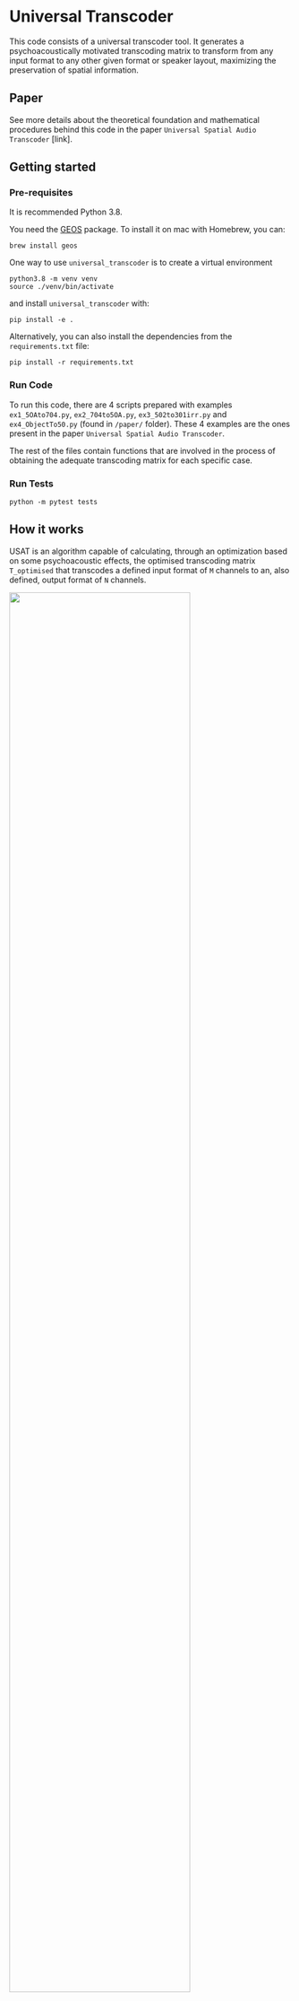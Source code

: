 # Universal Transcoder
This code consists of a universal transcoder tool. It generates a
psychoacoustically motivated transcoding matrix to transform from any input
format to any other given format or speaker layout, maximizing the preservation of spatial information.

## Paper
See more details about the theoretical foundation and mathematical procedures behind this code in the paper `Universal Spatial Audio Transcoder` [link].

## Getting started

### Pre-requisites

It is recommended Python 3.8. 

You need the [GEOS](https://libgeos.org/) package. To install it on mac with Homebrew, you can:
```
brew install geos
```

One way to use `universal_transcoder` is to create a virtual environment 
```
python3.8 -m venv venv
source ./venv/bin/activate
```
and install `universal_transcoder` with:
```
pip install -e .
```
Alternatively, you can also install the dependencies from the `requirements.txt` file:
```
pip install -r requirements.txt
```

### Run Code
To run this code, there are 4 scripts prepared with examples
`ex1_5OAto704.py`, `ex2_704to5OA.py`, `ex3_502to301irr.py` and `ex4_ObjectTo50.py` (found in `/paper/` folder). These 4 examples are the ones present in the paper `Universal Spatial Audio Transcoder`. 

The rest of the files contain functions that are involved in the process of obtaining the adequate
transcoding matrix for each specific case.

### Run Tests
```
python -m pytest tests 
```

## How it works

USAT is an algorithm capable of calculating, through an optimization based on some psychoacoustic effects, the optimised transcoding matrix `T_optimised` that transcodes a defined input format of `M` channels to an, also defined, output format of `N` channels.

<img src="USAT-schema.png" width="80%"/>

A dictionary like the one below is passed as input to the function `optimize()` from `calculations.optimization`, which generates as output the optimized transcoding matrix. 


```
        dictionary = {
            "input_matrix_optimization": input_matrix_optimization, # Input matrix that encodes in input format (LxM) **
            "cloud_optimization": cloud_optimization,               # Cloud of points sampling the sphere (L) **
            "output_layout": output_layout,                         # Output (real/virtual) layout of speakers to decode(P) **
            "Dspk": Dspk,                                           # Decoding matrix from output format to layout of speakers (PxN) ***
            "coefficients": {                                       # List of coefficients to the cost function **
                "energy": 5,
                "radial_intensity": 2,
                "transverse_intensity": 1,
                "pressure": 0,
                "radial_velocity": 0,
                "transverse_velocity": 0,
                "in_phase_quad": 10000,
                "symmetry_quad": 0,
                "in_phase_lin": 0,
                "symmetry_lin": 0.0,
                "total_gains_lin": 0,
                "total_gains_quad": 0,
                "sparsity_quad": 0.01,
                "sparsity_lin": 0.001,
            },
            "directional_weights": 1,                               # Weights to directions sampling the sphere (1xL)
            "show_results": show_results,                           # Flag to show results **
            "save_results": save_results,                           # Flag to save results **
            "results_file_name": "ex3_50to301irr_USAT",             # Name of folder to save results 
            "input_matrix_plots": input_matrix_plots,               # Auxiliary matrix that encodes in input format (L'xM)
            "cloud_plots": cloud_plots,                             # Auxiliary cloud of points sampling the sphere for plotting (L')
            "T_initial": T_initial,                                 # Starting point of optimization 
        }
```

** mandatory inputs

*** mandatory only if output format is layout independent, like Ambisonics

This dictionary is passed as input to the function `optimize()` from `universal_transcoder.calculations.optimization`. The following sections will explain in more detail each entry of the dictionary.

### The clouds - `cloud_optimization` and `cloud_plots`
Variables containing set of points sampling the sphere.

These variables are formatted as MyCoordinates (see `Extended Documentation` section for more information). They can be generated using the functions inside `auxiliars.get_cloud_points`. 

- The data saved in key `"cloud_optimization"` corresponds to the set of points (L points) sampling the sphere in which the optimization is desired. If the output format or speaker layout is 2D, the most appropiate cloud would be a 2D set of points, which can be generated using `get_equi_circumference_points()` (from `auxiliars.get_cloud_points`). On the other hand, if the output format or layout to which we aim to decode is 3D, it would be more appropiate to generate a 3D set of sampling points (`get_sphere_points()`, `get_equi_t_design_points()`, `get_equi_fibonacci_sphere_points()`, `get_all_sphere_points()` from `auxiliars.get_cloud_points`). It is possible to use any other function that generates points in the same format. For the opimization, it is recommended to have a set of points that are equally distributed in terms of energy across the sphere.

- For the case of key `"cloud_plots"`, this set of points (L' points) corresponds to the sampling directions of the sphere to be shown in the plots if either `"save_results"` or `"show_results"` keys are active. If `"cloud_plots"` is not defined but `"save_results"` or `"show_results"` are active, the program will use `"cloud_optimization"` for the plots. Similarly to the case above, depending on the dimensions of the output layout, `"cloud_plots"` should be set accordingly.


```
from auxiliars.get_cloud_points import get_equi_circumference_points,get_sphere_points,get_all_sphere_points

cloud_2D=get_equi_circumference_points(10)

cloud_3D=get_sphere_points(8)
```


### The input matrices - `input_matrix_optimization` and `input_matrix_plots`
Variables containing the encoding gains that encode each direction given in a cloud of points in a specific audio format. This constitutes the main input to the system, due to the fact it provides the information about the input format that we aim to decode to a speaker layout.

These variables are formatted as `numpy.Array`. They can be generated using the functions inside `auxiliars.get_input_channels`.

- The data stored in key `"input_matrix_optimization"` corresponds to the encoding gains that encode the set of L directions in the cloud, into the input audio format of M channels. Array of size LxM.

- The data stored in key `"input_matrix_plots"` corresponds to the encoding gains that encode the set of L' directions in the cloud, into the input audio format of M channels. Array of size L'xM. This is only used for plotting. If `cloud_plots` is not defined but `save_results` or `show_results` are active, the program will use `cloud_optimization` and `input_matrix_optimization` for the plotting.

NOTE: Both of these variables must be generated with the same encoder: different set of points but same encoder.

```
from auxiliars.get_input_channels import get_input_channels_ambisonics,

order=1

#Clouds
cloud_optimization = get_sphere_points(8, False)
cloud_plots = get_all_sphere_points(5, False)

#Input matrices
input_matrix_optimization = get_input_channels_ambisonics(cloud_optimization, order)
input_matrix_plots = get_input_channels_ambisonics(cloud_plots, order)

```

### Output layout - `output_layout`
Variable containing the set of directions where the speakers (real, in case of decoding to a layout of speakers, or virtual, in case of transcoding to a layout independent format, like Ambisonics)to which we aim to decode are located, (P speakers).

These variables are formatted as MyCoordinates (see `Extended Documentation` section for more information). They are generated manually using the methods of MyCoordinates. For example, the method mult_points() generates the variable `layout`receiving as input an array of size Nx3, in which columns correspond respectively to the azimut, elevation, and radius of the speakers.

```
layout = MyCoordinates.mult_points(
    np.array(
        [
            (-120, 0, 1),
            (-30, 0, 1),
            (0, 0, 1),
            (30, 0, 1),
            (120, 0, 1),
        ]
    )
)
```

### Coefficients - `coefficients`
These variables stablish the different weights given to the different terms of the cost function, consequently giving more or less importance to the different psychoacoustical effects. Set 0 if variable is inactive.

### Directional weights - `directional_weights`
These variables stablish the different weights given to the different directions of the cloud of points, providing the possibility of giving more or less importance in the optimization to certain zones (for example those points close to speakers in the output), at expense of other zones.

These variables are formatted as a `numpy.array` of size 1xL. Set 1 if directional weightning is unwanted.

### Results - `show_results` , save_results and `results_file_name`

If key `show_results` is active, the system will show plots and print some logs through terminal.

If key `save_results` is active, the system will store all the resulting plots and logs in folder `/saved_results` inside a new folder called as set in key `results_file_name`.

### Initial transcoding matrix - `T_initial`
This variable is optional and defines the initial point of the optimization. Its size must be `NxM`. In case it is passed as input, the algorithm generates a random matrix of size `NxM`. 

### Decoding-to-speakers matrix - `Dspk`
This variable represents the decoding matrix of shape `PxN` needed to decode the output format to the defined `output_layout` of speakers. It is not needed when the output format already constitutes a set of N speakers (Dspk=1, N=P). However, it is mandatory when the desired output format is a speaker-independent format, like Ambisonics. 

In the code, it is provided the function `get_ambisonics_decoder_matrix()` in `universal_transcoder.auxiliars.get_decoder_matrices`, as implemented in ex2_704to5OA.py, an example of transcoding to Ambisonics (output format = Ambisonics 5th Order)

```
Dspk = get_ambisonics_decoder_matrix(order, output_layout, "pseudo")
```